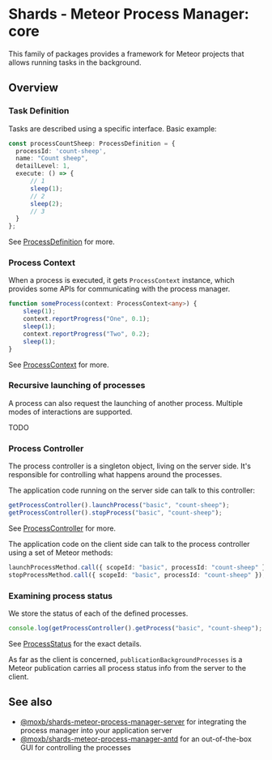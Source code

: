 # Shards - Meteor Process Manager: core

This family of packages provides a framework for Meteor projects that allows running tasks in the background.

## Overview

### Task Definition

Tasks are described using a specific interface. Basic example:

```typescript
const processCountSheep: ProcessDefinition = {
  processId: 'count-sheep',
  name: "Count sheep",
  detailLevel: 1,
  execute: () => {
      // 1
      sleep(1);
      // 2
      sleep(2);
      // 3
  }
};
```

See [ProcessDefinition](https://github.com/moxb/moxb/tree/master/packages/shards-meteor-process-manager-core/src/types/ProcessDefinition.ts) for more.

### Process Context

When a process is executed, it gets `ProcessContext` instance, which provides some APIs for communicating
with the process manager.

```typescript
function someProcess(context: ProcessContext<any>) {
    sleep(1);
    context.reportProgress("One", 0.1);
    sleep(1);
    context.reportProgress("Two", 0.2);
    sleep(1);
}
```

See [ProcessContext](https://github.com/moxb/moxb/tree/master/packages/shards-meteor-process-manager-core/src/types/ProcessContext.ts) for more.

### Recursive launching of processes

A process can also request the launching of another process. Multiple modes of interactions are supported.

TODO

### Process Controller

The process controller is a singleton object, living on the server side.
It's responsible for controlling what happens around the processes.

The application code running on the server side can talk to this controller:

```typescript
getProcessController().launchProcess("basic", "count-sheep");
getProcessController().stopProcess("basic", "count-sheep");
```

See [ProcessController](https://github.com/moxb/moxb/tree/master/packages/shards-meteor-process-manager-core/src/types/ProcessController.ts) for more.

The application code on the client side can talk to the process controller
using a set of Meteor methods:

```typescript
launchProcessMethod.call({ scopeId: "basic", processId: "count-sheep" });
stopProcessMethod.call({ scopeId: "basic", processId: "count-sheep" });
```

### Examining process status

We store the status of each of the defined processes.

```typescript
console.log(getProcessController().getProcess("basic", "count-sheep");
```

See [ProcessStatus](https://github.com/moxb/moxb/tree/master/packages/shards-meteor-process-manager-core/src/types/ProcessStatus.ts) for the exact details.

As far as the client is concerned, `publicationBackgroundProcesses` is a Meteor publication
carries all process status info from the server to the client.

## See also

* [@moxb/shards-meteor-process-manager-server](https://www.npmjs.com/package/@moxb/shards-meteor-process-manager-server)
  for integrating the process manager into your application server
* [@moxb/shards-meteor-process-manager-antd](https://www.npmjs.com/package/@moxb/shards-meteor-process-manager-atnd)
  for an out-of-the-box GUI for controlling the processes
